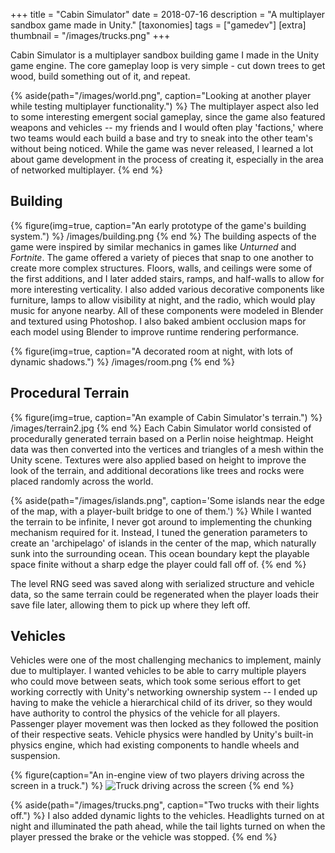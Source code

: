 +++
title = "Cabin Simulator"
date = 2018-07-16
description = "A multiplayer sandbox game made in Unity."
[taxonomies]
tags = ["gamedev"]
[extra]
thumbnail = "/images/trucks.png"
+++

Cabin Simulator is a multiplayer sandbox building game I made in the Unity game engine. The core gameplay loop is very simple - cut down trees to get wood, build something out of it, and repeat. 

{% aside(path="/images/world.png", caption="Looking at another player while testing multiplayer functionality.") %}
The multiplayer aspect also led to some interesting emergent social gameplay, since the game also featured weapons and vehicles -- my friends and I would often play 'factions,' where two teams would each build a base and try to sneak into the other team's without being noticed. While the game was never released, I learned a lot about game development in the process of creating it, especially in the area of networked multiplayer.
{% end %}

## Building
{% figure(img=true, caption="An early prototype of the game's building system.") %}
/images/building.png
{% end %}
The building aspects of the game were inspired by similar mechanics in games like *Unturned* and *Fortnite*. The game offered a variety of pieces that snap to one another to create more complex structures. Floors, walls, and ceilings were some of the first additions, and I later added stairs, ramps, and half-walls to allow for more interesting verticality. I also added various decorative components like furniture, lamps to allow visibility at night, and the radio, which would play music for anyone nearby. All of these components were modeled in Blender and textured using Photoshop. I also baked ambient occlusion maps for each model using Blender to improve runtime rendering performance.

{% figure(img=true, caption="A decorated room at night, with lots of dynamic shadows.") %}
/images/room.png
{% end %}

## Procedural Terrain
{% figure(img=true, caption="An example of Cabin Simulator's terrain.") %}
/images/terrain2.jpg
{% end %}
Each Cabin Simulator world consisted of procedurally generated terrain based on a Perlin noise heightmap. Height data was then converted into the vertices and triangles of a mesh within the Unity scene. Textures were also applied based on height to improve the look of the terrain, and additional decorations like trees and rocks were placed randomly across the world.

{% aside(path="/images/islands.png", caption='Some islands near the edge of the map, with a player-built bridge to one of them.') %}
While I wanted the terrain to be infinite, I never got around to implementing the chunking mechanism required for it. Instead, I tuned the generation parameters to create an 'archipelago' of islands in the center of the map, which naturally sunk into the surrounding ocean. This ocean boundary kept the playable space finite without a sharp edge the player could fall off of.
{% end %}

The level RNG seed was saved along with serialized structure and vehicle data, so the same terrain could be regenerated when the player loads their save file later, allowing them to pick up where they left off.

## Vehicles
Vehicles were one of the most challenging mechanics to implement, mainly due to multiplayer. I wanted vehicles to be able to carry multiple players who could move between seats, which took some serious effort to get working correctly with Unity's networking ownership system -- I ended up having to make the vehicle a hierarchical child of its driver, so they would have authority to control the physics of the vehicle for all players. Passenger player movement was then locked as they followed the position of their respective seats. Vehicle physics were handled by Unity's built-in physics engine, which had existing components to handle wheels and suspension.

{% figure(caption="An in-engine view of two players driving across the screen in a truck.") %}
![Truck driving across the screen](/videos/truck.gif)
{% end %}


{% aside(path="/images/trucks.png", caption="Two trucks with their lights off.") %}
I also added dynamic lights to the vehicles. Headlights turned on at night and illuminated the path ahead, while the tail lights turned on when the player pressed the brake or the vehicle was stopped.
{% end %}